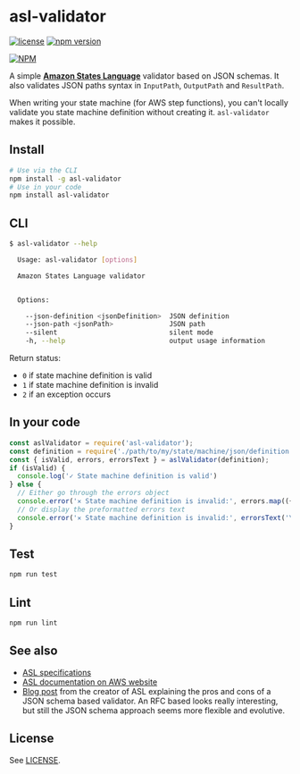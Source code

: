 # asl-validator

[![license](https://img.shields.io/badge/License-Apache%202.0-blue.svg)](https://github.com/ChristopheBougere/asl-validator/blob/main/LICENSE)
[![npm version](https://badge.fury.io/js/asl-validator.svg)](https://badge.fury.io/js/asl-validator)

[![NPM](https://nodei.co/npm/asl-validator.png?stars=true)](https://www.npmjs.com/package/asl-validator)

A simple [**Amazon States Language**](https://states-language.net/spec.html) validator based on JSON schemas. It also validates JSON paths syntax in `InputPath`, `OutputPath` and `ResultPath`.

When writing your state machine (for AWS step functions), you can't locally validate you state machine definition without creating it. `asl-validator` makes it possible.

## Install

```bash
# Use via the CLI
npm install -g asl-validator
# Use in your code
npm install asl-validator
```

## CLI

```bash
$ asl-validator --help

  Usage: asl-validator [options]

  Amazon States Language validator


  Options:

    --json-definition <jsonDefinition>  JSON definition
    --json-path <jsonPath>              JSON path
    --silent                            silent mode
    -h, --help                          output usage information
```
Return status:
- `0` if state machine definition is valid
- `1` if state machine definition is invalid
- `2` if an exception occurs

## In your code

```javascript
const aslValidator = require('asl-validator');
const definition = require('./path/to/my/state/machine/json/definition');
const { isValid, errors, errorsText } = aslValidator(definition);
if (isValid) {
  console.log('✓ State machine definition is valid')
} else {
  // Either go through the errors object
  console.error('✕ State machine definition is invalid:', errors.map(({ message }) => message).join('\n'));
  // Or display the preformatted errors text
  console.error('✕ State machine definition is invalid:', errorsText('\n'));
}
```

## Test

```bash
npm run test
```

## Lint

```bash
npm run lint
```

## See also

- [ASL specifications](https://states-language.net/spec.html)
- [ASL documentation on AWS website](http://docs.aws.amazon.com/step-functions/latest/dg/concepts-amazon-states-language.html)
- [Blog post](https://www.tbray.org/ongoing/When/201x/2016/12/01/J2119-Validator) from the creator of ASL explaining the pros and cons of a JSON schema based validator. An RFC based looks really interesting, but still the JSON schema approach seems more flexible and evolutive.


## License

See [LICENSE](./LICENSE).
